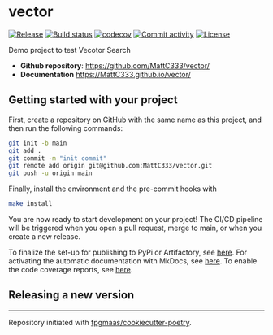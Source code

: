 # vector

[![Release](https://img.shields.io/github/v/release/MattC333/vector)](https://img.shields.io/github/v/release/MattC333/vector)
[![Build status](https://img.shields.io/github/actions/workflow/status/MattC333/vector/main.yml?branch=main)](https://github.com/MattC333/vector/actions/workflows/main.yml?query=branch%3Amain)
[![codecov](https://codecov.io/gh/MattC333/vector/branch/main/graph/badge.svg)](https://codecov.io/gh/MattC333/vector)
[![Commit activity](https://img.shields.io/github/commit-activity/m/MattC333/vector)](https://img.shields.io/github/commit-activity/m/MattC333/vector)
[![License](https://img.shields.io/github/license/MattC333/vector)](https://img.shields.io/github/license/MattC333/vector)

Demo project to test Vecotor Search

- **Github repository**: <https://github.com/MattC333/vector/>
- **Documentation** <https://MattC333.github.io/vector/>

## Getting started with your project

First, create a repository on GitHub with the same name as this project, and then run the following commands:

```bash
git init -b main
git add .
git commit -m "init commit"
git remote add origin git@github.com:MattC333/vector.git
git push -u origin main
```

Finally, install the environment and the pre-commit hooks with

```bash
make install
```

You are now ready to start development on your project!
The CI/CD pipeline will be triggered when you open a pull request, merge to main, or when you create a new release.

To finalize the set-up for publishing to PyPi or Artifactory, see [here](https://fpgmaas.github.io/cookiecutter-poetry/features/publishing/#set-up-for-pypi).
For activating the automatic documentation with MkDocs, see [here](https://fpgmaas.github.io/cookiecutter-poetry/features/mkdocs/#enabling-the-documentation-on-github).
To enable the code coverage reports, see [here](https://fpgmaas.github.io/cookiecutter-poetry/features/codecov/).

## Releasing a new version

---

Repository initiated with [fpgmaas/cookiecutter-poetry](https://github.com/fpgmaas/cookiecutter-poetry).
